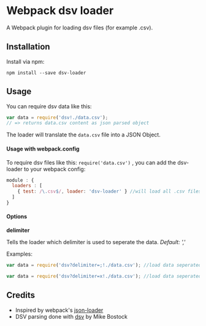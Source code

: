 # Webpack dsv loader

A Webpack plugin for loading dsv files (for example .csv).

## Installation

Install via npm:

```
npm install --save dsv-loader
```

## Usage

You can require dsv data like this:

``` javascript
var data = require('dsv!./data.csv');
// => returns data.csv content as json parsed object
```

The loader will translate the ```data.csv``` file into a JSON Object.

#### Usage with webpack.config

To require dsv files like this: ```require('data.csv')``` , you can add the dsv-loader to your webpack config:

``` javascript
module : {
  loaders : [
    { test: /\.csv$/, loader: 'dsv-loader' } //will load all .csv files with dsv-loader by default
  ]
}
```

#### Options

**delimiter**

Tells the loader which delimiter is used to seperate the data. *Default: ','*

Examples:
``` javascript
var data = require('dsv?delimiter=;!./data.csv'); //load data seperated by semicolon

var data = require('dsv?delimiter=x!./data.csv'); //load data seperated by an 'x'
```

## Credits

* Inspired by webpack's [json-loader](https://github.com/webpack/json-loader)
* DSV parsing done with [dsv](https://github.com/mbostock/dsv) by Mike Bostock
